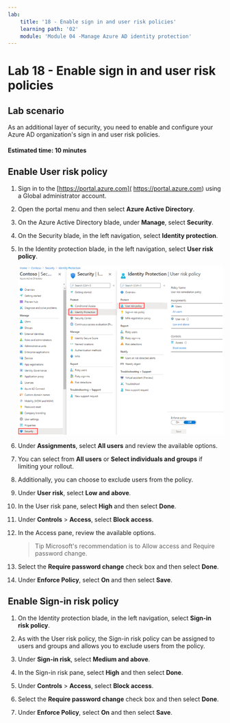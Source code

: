 ```yaml
---
lab:
    title: '18 - Enable sign in and user risk policies'
    learning path: '02'
    module: 'Module 04 -Manage Azure AD identity protection'
---
```


# Lab 18 - Enable sign in and user risk policies

## Lab scenario

As an additional layer of security, you need to enable and configure your Azure AD organization's sign in and user risk policies.

#### Estimated time: 10 minutes

## Enable User risk policy

1. Sign in to the [https://portal.azure.com]( https://portal.azure.com) using a Global administrator account.

1. Open the portal menu and then select **Azure Active Directory**.

1. On the Azure Active Directory blade, under **Manage**, select **Security**.

1. On the Security blade, in the left navigation, select **Identity protection**.

1. In the Identity protection blade, in the left navigation, select **User risk policy**.

    ![Screen image displaying the User risk policy page and highlighted browsing path](./media/lp2-mod4-browse-to-identity-protection.png)

1. Under **Assignments**, select **All users** and review the available options.

1. You can select from **All users** or **Select individuals and groups** if limiting your rollout.

1. Additionally, you can choose to exclude users from the policy.

1. Under **User risk**, select **Low and above**.

1. In the User risk pane, select **High** and then select **Done**.

1. Under **Controls** > **Access**, select **Block access**.

1. In the Access pane, review the available options.

    >Tip
    >Microsoft's recommendation is to Allow access and Require password change.

1. Select the **Require password change** check box and then select **Done**.

1. Under **Enforce Policy**, select **On** and then select **Save**.

## Enable Sign-in risk policy

1. On the Identity protection blade, in the left navigation, select **Sign-in risk policy**.

1. As with the User risk policy, the Sign-in risk policy can be assigned to users and groups and allows you to exclude users from the policy.

1. Under **Sign-in risk**, select **Medium and above**.

1. In the Sign-in risk pane, select **High** and then select **Done**.

1. Under **Controls** > **Access**, select **Block access**.

1. Select the **Require password change** check box and then select **Done**.

1. Under **Enforce Policy**, select **On** and then select **Save**.
